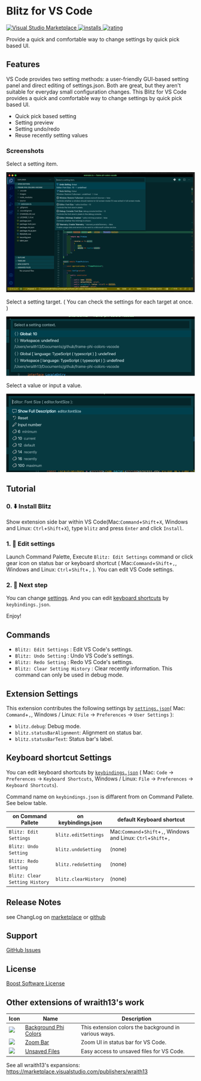 # Blitz for VS Code

[![Visual Studio Marketplace](https://vsmarketplacebadge.apphb.com/version/wraith13.blitz.svg) ![installs](https://vsmarketplacebadge.apphb.com/installs/wraith13.blitz.svg) ![rating](https://vsmarketplacebadge.apphb.com/rating/wraith13.blitz.svg)](https://marketplace.visualstudio.com/items?itemName=wraith13.blitz)

Provide a quick and comfortable way to change settings by quick pick based UI.

## Features

VS Code provides two setting methods: a user-friendly GUI-based setting panel and direct editing of settings.json. Both are great, but they aren't suitable for everyday small configuration changes. This Blitz for VS Code provides a quick and comfortable way to change settings by quick pick based UI.

- Quick pick based setting
- Setting preview
- Setting undo/redo
- Reuse recently setting values

### Screenshots

Select a setting item.

![screenshot](images/screenshot.0.png)

Select a setting target. ( You can check the settings for each target at once. )

![screenshot](images/screenshot.1.png)

Select a value or input a value.

![screenshot](images/screenshot.2.png)

## Tutorial

### 0. ⬇️ Install Blitz

Show extension side bar within VS Code(Mac:`Command`+`Shift`+`X`, Windows and Linux: `Ctrl`+`Shift`+`X`), type `blitz` and press `Enter` and click `Install`.

### 1. 🚀 Edit settings

Launch Command Palette, Execute `Blitz: Edit Settings` command or click gear icon on status bar or keyboard shortcut ( Mac:`Command`+`Shift`+`,`, Windows and Linux: `Ctrl`+`Shift`+`,` ). You can edit VS Code settings.

### 2. 🔧 Next step

You can change [settings](#extension-settings). And you can edit [keyboard shortcuts](#keyboard-shortcut-settings) by `keybindings.json`.

Enjoy!

## Commands

* `Blitz: Edit Settings` : Edit VS Code's settings.
* `Blitz: Undo Setting` : Undo VS Code's settings.
* `Blitz: Redo Setting` : Redo VS Code's settings.
* `Blitz: Clear Setting History` : Clear recently information. This command can only be used in debug mode.

## Extension Settings

This extension contributes the following settings by [`settings.json`](https://code.visualstudio.com/docs/customization/userandworkspace#_creating-user-and-workspace-settings)( Mac: `Command`+`,`, Windows / Linux: `File` -> `Preferences` -> `User Settings` ):

* `blitz.debug`: Debug mode.
* `blitz.statusBarAlignment`: Alignment on status bar.
* `blitz.statusBarText`: Status bar's label.

## Keyboard shortcut Settings

You can edit keyboard shortcuts by [`keybindings.json`](https://code.visualstudio.com/docs/customization/keybindings#_customizing-shortcuts)
( Mac: `Code` -> `Preferences` -> `Keyboard Shortcuts`, Windows / Linux: `File` -> `Preferences` -> `Keyboard Shortcuts`).

Command name on `keybindings.json` is diffarent from on Command Pallete. See below table.

|on Command Pallete|on keybindings.json|default Keyboard shortcut|
|-|-|-|
|`Blitz: Edit Settings`|`blitz.editSettings`|Mac:`Command`+`Shift`+`,`, Windows and Linux: `Ctrl`+`Shift`+`,`|
|`Blitz: Undo Setting`|`blitz.undoSetting`|(none)|
|`Blitz: Redo Setting`|`blitz.redoSetting`|(none)|
|`Blitz: Clear Setting History`|`blitz.clearHistory`|(none)|

## Release Notes

see ChangLog on [marketplace](https://marketplace.visualstudio.com/items/wraith13.blitz/changelog) or [github](https://github.com/wraith13/blitz-vscode/blob/master/CHANGELOG.md)

## Support

[GitHub Issues](https://github.com/wraith13/blitz-vscode/issues)

## License

[Boost Software License](https://github.com/wraith13/blitz-vscode/blob/master/LICENSE_1_0.txt)

## Other extensions of wraith13's work

|Icon|Name|Description|
|---|---|---|
|![](https://wraith13.gallerycdn.vsassets.io/extensions/wraith13/background-phi-colors/3.1.0/1581619161244/Microsoft.VisualStudio.Services.Icons.Default) |[Background Phi Colors](https://marketplace.visualstudio.com/items?itemName=wraith13.background-phi-colors)|This extension colors the background in various ways.|
|![](https://wraith13.gallerycdn.vsassets.io/extensions/wraith13/zoombar-vscode/1.2.1/1563089420894/Microsoft.VisualStudio.Services.Icons.Default) |[Zoom Bar](https://marketplace.visualstudio.com/items?itemName=wraith13.zoombar-vscode)|Zoom UI in status bar for VS Code.|
|![](https://wraith13.gallerycdn.vsassets.io/extensions/wraith13/unsaved-files-vscode/2.1.1/1562823380255/Microsoft.VisualStudio.Services.Icons.Default) |[Unsaved Files](https://marketplace.visualstudio.com/items?itemName=wraith13.unsaved-files-vscode)|Easy access to unsaved files for VS Code.|

See all wraith13's  expansions: <https://marketplace.visualstudio.com/publishers/wraith13>
